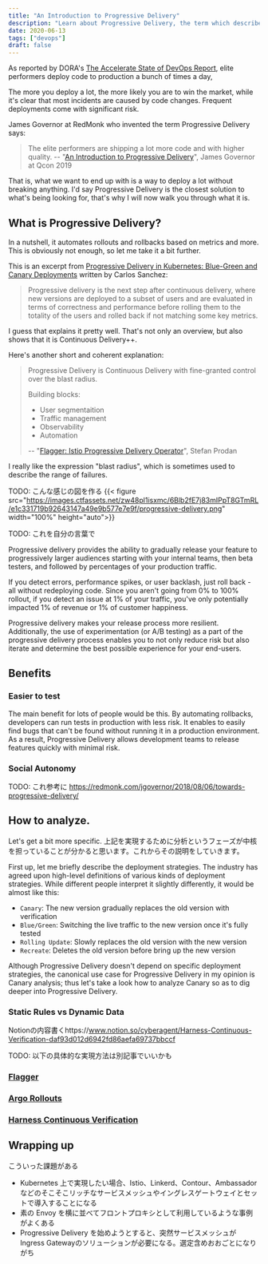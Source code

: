 ```yaml
---
title: "An Introduction to Progressive Delivery"
description: "Learn about Progressive Delivery, the term which describes the way to improve delivery times for new product features."
date: 2020-06-13
tags: ["devops"]
draft: false
---
```


As reported by DORA's [The Accelerate State of DevOps Report](https://services.google.com/fh/files/misc/state-of-devops-2019.pdf), elite performers deploy code to production a bunch of times a day,

The more you deploy a lot, the more likely you are to win the market,
while it's clear that most incidents are caused by code changes.
Frequent deployments come with significant risk.

James Governor at RedMonk who invented the term Progressive Delivery says:

>The elite performers are shipping a lot more code and with higher quality.
> -- "[An Introduction to Progressive Delivery](https://www.infoq.com/presentations/progressive-delivery/)", James Governor at Qcon 2019

That is, what we want to end up with is a way to deploy a lot without breaking anything.
I'd say Progressive Delivery is the closest solution to what's being looking for, that's why I will now walk you through what it is.

## What is Progressive Delivery?
In a nutshell, it automates rollouts and rollbacks based on metrics and more.
This is obviously not enough, so let me take it a bit further.

This is an excerpt from [Progressive Delivery in Kubernetes: Blue-Green and Canary Deployments](https://www.cloudbees.com/blog/progressive-delivery-kubernetes-blue-green-and-canary-deployments) written by Carlos Sanchez:

>Progressive delivery is the next step after continuous delivery, where new versions are deployed to a subset of users and are evaluated in terms of correctness and performance before rolling them to the totality of the users and rolled back if not matching some key metrics.

I guess that explains it pretty well. That's not only an overview, but also shows that it is Continuous Delivery++.

Here's another short and coherent explanation:

>Progressive Delivery is Continuous Delivery with fine-granted control over the blast radius.
>  
>Building blocks:
>- User segmentaition
>- Traffic management
>- Observability
>- Automation
>
> -- "[Flagger: Istio Progressive Delivery Operator](https://www.slideshare.net/weaveworks/flagger-istio-progressive-delivery-operator)", Stefan Prodan

I really like the expression "blast radius", which is sometimes used to describe the range of failures.

TODO: こんな感じの図を作る
{{< figure src="https://images.ctfassets.net/zw48pl1isxmc/6Blb2fE7j83mIPpT8GTmRL/e1c331719b92643147a49e9b577e7e9f/progressive-delivery.png" width="100%" height="auto">}}

TODO: これを自分の言葉で

Progressive delivery provides the ability to gradually release your feature to progressively larger audiences starting with your internal teams, then beta testers, and followed by percentages of your production traffic.

If you detect errors, performance spikes, or user backlash, just roll back - all without redeploying code. Since you aren't going from 0% to 100% rollout, if you detect an issue at 1% of your traffic, you've only potentially impacted 1% of revenue or 1% of customer happiness.

Progressive delivery makes your release process more resilient. Additionally, the use of experimentation (or A/B testing) as a part of the progressive delivery process enables you to not only reduce risk but also iterate and determine the best possible experience for your end-users.

## Benefits
### Easier to test
The main benefit for lots of people would be this.
By automating rollbacks, developers can run tests in production with less risk.
It enables to easily find bugs that can't be found without running it in a production environment.
As a result, Progressive Delivery allows development teams to release features quickly with minimal risk.

### Social Autonomy
TODO: これ参考に https://redmonk.com/jgovernor/2018/08/06/towards-progressive-delivery/

## How to analyze.
Let's get a bit more specific. 上記を実現するために分析というフェーズが中核を担っていることが分かると思います。これからその説明をしていきます。

First up, let me briefly describe the deployment strategies. The industry has agreed upon high-level definitions of various kinds of deployment strategies.
While different people interpret it slightly differently, it would be almost like this:

- `Canary`: The new version gradually replaces the old version with verification
- `Blue/Green`: Switching the live traffic to the new version once it's fully tested
- `Rolling Update`: Slowly replaces the old version with the new version
- `Recreate`: Deletes the old version before bring up the new version

Although Progressive Delivery doesn't depend on specific deployment strategies, the canonical use case for Progressive Delivery in my opinion is Canary analysis;
thus let's take a look how to analyze Canary so as to dig deeper into Progressive Delivery.

### Static Rules vs Dynamic Data

Notionの内容書くhttps://www.notion.so/cyberagent/Harness-Continuous-Verification-daf93d012d6942fd86aefa69737bbccf

TODO: 以下の具体的な実現方法は別記事でいいかも

### [Flagger](https://flagger.app/)

### [Argo Rollouts](https://argoproj.github.io/argo-rollouts/)

### [Harness Continuous Verification](https://docs.harness.io/category/gurgsl2gqt-continuous-verification)


## Wrapping up

こういった課題がある
- Kubernetes 上で実現したい場合、Istio、Linkerd、Contour、Ambassador などのそこそこリッチなサービスメッシュやイングレスゲートウェイとセットで導入することになる
- 素の Envoy を横に並べてフロントプロキシとして利用しているような事例がよくある
- Progressive Delivery を始めようとすると、突然サービスメッシュがIngress Gatewayのソリューションが必要になる。選定含めおおごとになりがち
